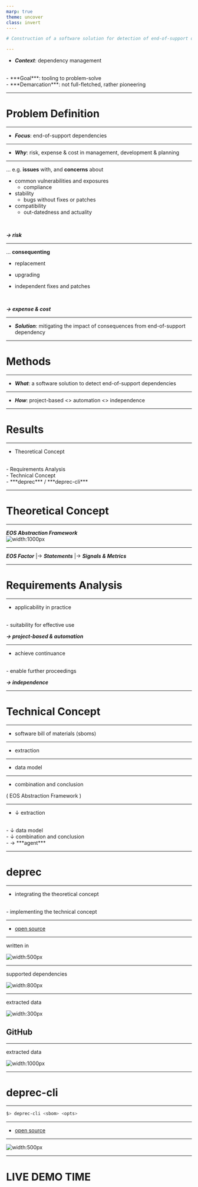 ```yaml
---
marp: true
theme: uncover
class: invert
----

# Construction of a software solution for detection of end-of-support dependencies

---
```


- ***Context***: 
dependency management
<br>
- ***Goal***:
tooling to problem-solve
<br>
- ***Demarcation***:
not full-fletched, rather pioneering

---

# Problem Definition

---

- ***Focus***:
end-of-support dependencies

---

- ***Why***:
risk, expense & cost
in management, development & planning

---

... e.g. **issues** with, and **concerns** about

- common vulnerabilities and exposures
    - compliance
- stability
    - bugs without fixes or patches
- compatibility
    - out-datedness and actuality

<br>

***-> risk***

---

... **consequenting** 

- replacement

- upgrading

- independent fixes and patches

<br>

***-> expense & cost***

---

- ***Solution***:
mitigating the impact of consequences 
from end-of-support dependency

---

# Methods

---

- ***What***:
a software solution 
to detect end-of-support dependencies

---

- ***How***:
project-based <> automation <> independence

---

# Results

---

- Theoretical Concept 
<br>
- Requirements Analysis
<br>
- Technical Concept
<br>
- ***deprec*** / ***deprec-cli***

---

# Theoretical Concept

---

***EOS Abstraction Framework***
<br>
![width:1000px](eos-factors.drawio.png)

---

***EOS Factor*** |&rarr; ***Statements*** |&rarr; ***Signals & Metrics***

---

# Requirements Analysis

---

- applicability in practice
<br>
- suitability for effective use
<br>

***-> project-based & automation***

---

- achieve continuance
<br>
- enable further proceedings

<br>

***-> independence***

---

# Technical Concept

---

- software bill of materials (sboms)

---

- extraction

---

- data model

---

- combination and conclusion

( EOS Abstraction Framework )

---

- &darr; extraction
<br>
- &darr; data model
<br>
- &darr; combination and conclusion
<br>
- &rarr; ***agent***

---

# deprec

---

- integrating the theoretical concept
<br>
- implementing the technical concept

---

- [open source](https://github.com/a-grasso/deprec)

---

written in
<br>

![width:500px](golang.png)

---

supported dependencies
<br>

![width:800px](maven.png)

---

extracted data
<br>

![width:300px](github.svg)
## GitHub

---

extracted data
<br>

![width:1000px](sonatype.png)

---

# deprec-cli

---

```bash
$> deprec-cli <sbom> <opts>
```

---

- [open source](https://github.com/a-grasso/deprec-cli)

---

![width:500px](golang.png)

---

# LIVE DEMO TIME
